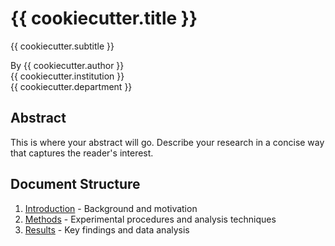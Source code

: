 # {{ cookiecutter.title }}

{{ cookiecutter.subtitle }}

By {{ cookiecutter.author }}  
{{ cookiecutter.institution }}  
{{ cookiecutter.department }}

## Abstract

This is where your abstract will go. Describe your research in a concise way that captures the reader's interest.

## Document Structure

1. [Introduction](01_introduction.md) - Background and motivation
2. [Methods](02_methods.md) - Experimental procedures and analysis techniques
3. [Results](03_results.md) - Key findings and data analysis
